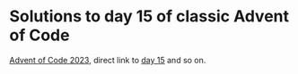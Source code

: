# Solutions to day 15 of classic Advent of Code

[Advent of Code 2023](https://adventofcode.com/2023), direct link to [day 15](https://adventofcode.com/2023/day/15) and so on.